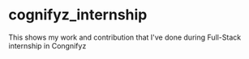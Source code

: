 # cognifyz_internship
This shows my work and contribution that I've done during Full-Stack internship in Congnifyz
